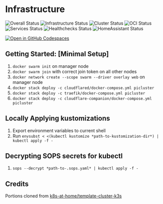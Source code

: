 # Infrastructure

![Overall Status](https://healthchecks.thepi.cloud/badge/e4651ff1-7eb9-4a73-ab52-7a41c6/8umX5Vja-2.svg)
![Infrastructure Status](https://healthchecks.thepi.cloud/badge/e465366a-14f0-4ef1-b81a-6abc40/dqiPLs8L-2/Infrastructure.svg)
![Cluster Status](https://healthchecks.thepi.cloud/badge/e465366a-14f0-4ef1-b81a-6abc40/3iKjcFGj-2/Local.svg)
![OCI Status](https://healthchecks.thepi.cloud/badge/e4651ff1-7eb9-4a73-ab52-7a41c6/__-7GQXW-2/oci.svg)
![Services Status](https://healthchecks.thepi.cloud/badge/e4651ff1-7eb9-4a73-ab52-7a41c6/YGeGePrI-2/services.svg)
![Healthchecks Status](https://healthchecks.thepi.cloud/badge/e4651ff1-7eb9-4a73-ab52-7a41c6/8umX5Vja-2.svg)
![HomeAssistant Status](https://healthchecks.thepi.cloud/badge/e4651ff1-7eb9-4a73-ab52-7a41c6/Dcg8sgEY-2/hass.svg)

[![Open in GitHub Codespaces](https://github.com/codespaces/badge.svg)](https://github.com/codespaces/new)

## Getting Started: [Minimal Setup]

1. `docker swarm init` on manager node
2. `docker swarm join` with correct join token on all other nodes
3. `docker network create --scope swarm --driver overlay web` on manager node
4. `docker stack deploy -c cloudflared/docker-compose.yml picluster`
5. `docker stack deploy -c traefik/docker-compose.yml picluster`
6. `docker stack deploy -c cloudflare-companion/docker-compose.yml picluster`

## Locally Applying kustomizations

1. Export environment variables to current shell
2. Run `envsubst < <(kubectl kustomize *path-to-kustomization-dir*) | kubectl apply -f -`

## Decrypting SOPS secrets for kubectl

1. `sops --decrypt *path-to-.sops.yaml* | kubectl apply -f -`

## Credits

Portions cloned from [k8s-at-home/template-cluster-k3s](https://github.com/k8s-at-home/template-cluster-k3s)
